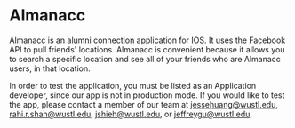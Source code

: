 # Almanacc
Almanacc is an alumni connection application for IOS. It uses the Facebook API to pull friends' locations. Almanacc is convenient because it allows you to search a specific location and see all of your friends who are Almanacc users, in that location.

In order to test the application, you must be listed as an Application developer, since our app is not in production mode. If you would like to test the app, please contact a member of our team at jessehuang@wustl.edu, rahi.r.shah@wustl.edu, jshieh@wustl.edu, or  jeffreygu@wustl.edu.
